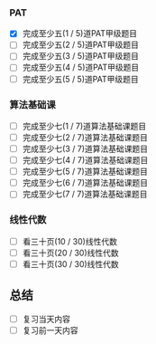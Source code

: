 ### PAT
- [x] 完成至少五(1 / 5)道PAT甲级题目
- [ ] 完成至少五(2 / 5)道PAT甲级题目
- [ ] 完成至少五(3 / 5)道PAT甲级题目
- [ ] 完成至少五(4 / 5)道PAT甲级题目
- [ ] 完成至少五(5 / 5)道PAT甲级题目
### 算法基础课
- [ ] 完成至少七(1 / 7)道算法基础课题目
- [ ] 完成至少七(2 / 7)道算法基础课题目
- [ ] 完成至少七(3 / 7)道算法基础课题目
- [ ] 完成至少七(4 / 7)道算法基础课题目
- [ ] 完成至少七(5 / 7)道算法基础课题目
- [ ] 完成至少七(6 / 7)道算法基础课题目
- [ ] 完成至少七(7 / 7)道算法基础课题目
### 线性代数
- [ ] 看三十页(10 / 30)线性代数
- [ ] 看三十页(20 / 30)线性代数
- [ ] 看三十页(30 / 30)线性代数
## 总结
- [ ] 复习当天内容
- [ ] 复习前一天内容